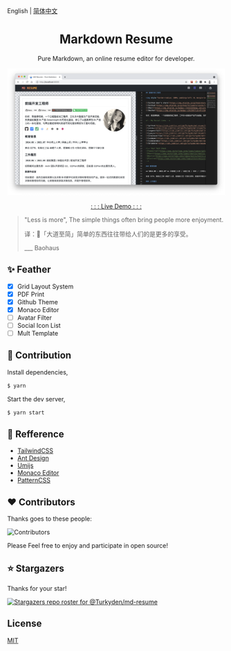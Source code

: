 English | [简体中文](./README_cn-zh.md)

<h1 align="center">Markdown Resume</h1>

<p align="center">Pure Markdown, an online resume editor for developer.

</p>

![screenshot](./screenshot.png)

<p align="center"><a href="https://md-resume.vercel.app" target="_blank">: : : Live Demo : : :</a></p>

> "Less is more", The simple things often bring people more enjoyment.
>
> 译：「大道至简」简单的东西往往带给人们的是更多的享受。
>
> \_\_\_ Baohaus

## ✨ Feather

- [x] Grid Layout System
- [x] PDF Print
- [x] Github Theme
- [x] Monaco Editor
- [ ] Avatar Filter
- [ ] Social Icon List
- [ ] Mult Template

## 🔨 Contribution

Install dependencies,

```bash
$ yarn
```

Start the dev server,

```bash
$ yarn start
```

## 🔖 Refference

- [TailwindCSS](http://watermark.dxcweb.com/)
- [Ant Design](https://github.com/bokuweb/react-rnd)
- [Umijs](http://watermark.dxcweb.com/)
- [Monaco Editor](https://github.com/pansyjs/react-components/tree/master/packages/watermark)
- [PatternCSS](https://bansal.io/pattern-css)

## ❤️ Contributors

Thanks goes to these people:

![Contributors](https://contrib.rocks/image?repo=Turkyden/md-resume)

Please Feel free to enjoy and participate in open source!

## ⭐ Stargazers

Thanks for your star!

[![Stargazers repo roster for @Turkyden/md-resume](https://reporoster.com/stars/Turkyden/md-resume)](https://github.com/Turkyden/md-resume/stargazers)

## License

[MIT](./LICENSE)

